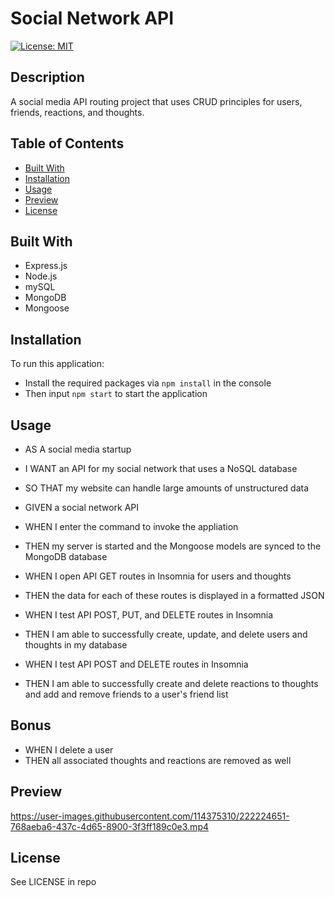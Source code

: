 # Social Network API
[![License: MIT](https://img.shields.io/badge/License-MIT-yellow.svg)](https://opensource.org/licenses/MIT)

## Description

A social media API routing project that uses CRUD principles for users, friends, reactions, and thoughts.

## Table of Contents

- [Built With](#build-with)
- [Installation](#installation)
- [Usage](#usage)
- [Preview](#preview)
- [License](#license)

## Built With

- Express.js
- Node.js
- mySQL
- MongoDB
- Mongoose

## Installation

To run this application:
- Install the required packages via `npm install` in the console
- Then input `npm start` to start the application

## Usage

- AS A social media startup
- I WANT an API for my social network that uses a NoSQL database
- SO THAT my website can handle large amounts of unstructured data

- GIVEN a social network API
- WHEN I enter the command to invoke the appliation
- THEN my server is started and the Mongoose models are synced to the MongoDB database
- WHEN I open API GET routes in Insomnia for users and thoughts
- THEN the data for each of these routes is displayed in a formatted JSON
- WHEN I test API POST, PUT, and DELETE routes in Insomnia
- THEN I am able to successfully create, update, and delete users and thoughts in my database
- WHEN I test API POST and DELETE routes in Insomnia
- THEN I am able to successfully create and delete reactions to thoughts and add and remove friends to a user's friend list

## Bonus

- WHEN I delete a user
- THEN all associated thoughts and reactions are removed as well

## Preview

https://user-images.githubusercontent.com/114375310/222224651-768aeba6-437c-4d65-8900-3f3ff189c0e3.mp4

## License

See LICENSE in repo
